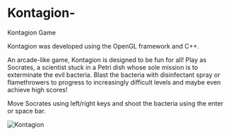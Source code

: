 # Kontagion-
Kontagion Game

Kontagion was developed using the OpenGL framework and C++.

An arcade-like game, Kontagion is designed to be fun for all! Play as Socrates, a scientist stuck in a Petri dish whose sole mission is to exterminate the evil bacteria. Blast the bacteria with disinfectant spray or flamethrowers to progress to increasingly difficult levels and maybe even achieve high scores! 

Move Socrates using left/right keys and shoot the bacteria using the enter or space bar. 

![Kontagion](https://user-images.githubusercontent.com/53447905/80269660-8d157000-8666-11ea-837b-ca019e96a663.PNG)
